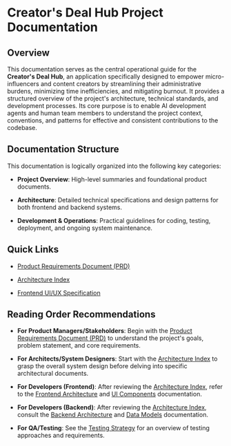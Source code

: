 # Creator's Deal Hub Project Documentation

## Overview

This documentation serves as the central operational guide for the **Creator's Deal Hub**, an application specifically designed to empower micro-influencers and content creators by streamlining their administrative burdens, minimizing time inefficiencies, and mitigating burnout. It provides a structured overview of the project's architecture, technical standards, and development processes. Its core purpose is to enable AI development agents and human team members to understand the project context, conventions, and patterns for effective and consistent contributions to the codebase.


## Documentation Structure

This documentation is logically organized into the following key categories:

- **Project Overview**: High-level summaries and foundational product documents.

- **Architecture**: Detailed technical specifications and design patterns for both frontend and backend systems.

- **Development & Operations**: Practical guidelines for coding, testing, deployment, and ongoing system maintenance.


## Quick Links

- [Product Requirements Document (PRD)](https://www.google.com/search?q=./prd.md)

- [Architecture Index](https://www.google.com/search?q=./architecture/index.md)

- [Frontend UI/UX Specification](https://www.google.com/search?q=./architecture/ui-ux-spec.md)


## Reading Order Recommendations

- **For Product Managers/Stakeholders**: Begin with the [Product Requirements Document (PRD)](https://www.google.com/search?q=./prd.md) to understand the project's goals, problem statement, and core requirements.

- **For Architects/System Designers**: Start with the [Architecture Index](https://www.google.com/search?q=./architecture/index.md) to grasp the overall system design before delving into specific architectural documents.

- **For Developers (Frontend)**: After reviewing the [Architecture Index](https://www.google.com/search?q=./architecture/index.md), refer to the [Frontend Architecture](https://www.google.com/search?q=./architecture/frontend-architecture.md) and [UI Components](https://www.google.com/search?q=./architecture/components.md) documentation.

- **For Developers (Backend)**: After reviewing the [Architecture Index](https://www.google.com/search?q=./architecture/index.md), consult the [Backend Architecture](https://www.google.com/search?q=./architecture/backend-architecture.md) and [Data Models](https://www.google.com/search?q=./architecture/data-models.md) documentation.

- **For QA/Testing**: See the [Testing Strategy](https://www.google.com/search?q=./architecture/testing-strategy.md) for an overview of testing approaches and requirements.
